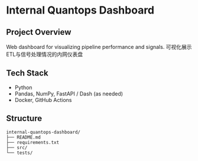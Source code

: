 # Internal Quantops Dashboard

## Project Overview
Web dashboard for visualizing pipeline performance and signals.
可视化展示ETL与信号处理情况的内网仪表盘

## Tech Stack
- Python
- Pandas, NumPy, FastAPI / Dash (as needed)
- Docker, GitHub Actions

## Structure
```
internal-quantops-dashboard/
├── README.md
├── requirements.txt
├── src/
└── tests/
```
